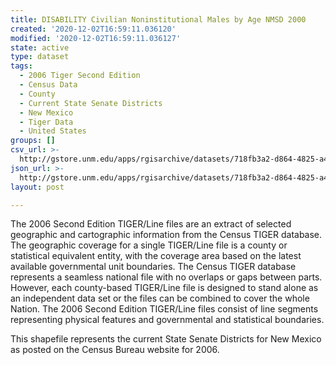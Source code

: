 ```yaml
---
title: DISABILITY Civilian Noninstitutional Males by Age NMSD 2000
created: '2020-12-02T16:59:11.036120'
modified: '2020-12-02T16:59:11.036127'
state: active
type: dataset
tags:
  - 2006 Tiger Second Edition
  - Census Data
  - County
  - Current State Senate Districts
  - New Mexico
  - Tiger Data
  - United States
groups: []
csv_url: >-
  http://gstore.unm.edu/apps/rgisarchive/datasets/718fb3a2-d864-4825-a44a-23273fc8d6e5/nms282data756810689_sts_view.derived.csv
json_url: >-
  http://gstore.unm.edu/apps/rgisarchive/datasets/718fb3a2-d864-4825-a44a-23273fc8d6e5/nms282data756810689_sts_view.derived.json
layout: post

---
```

The 2006 Second Edition TIGER/Line files are an extract of selected geographic and cartographic information from the Census TIGER database.  The geographic coverage for a single TIGER/Line file is a county or statistical equivalent entity, with the coverage area based on the latest available governmental unit boundaries. The Census TIGER database represents a seamless national file with no overlaps or gaps between parts.  However, each county-based TIGER/Line file is designed to stand alone as an independent data set or the files can be combined to cover the whole Nation.  The 2006 Second Edition  TIGER/Line files consist of line segments representing physical features and governmental and statistical boundaries.  

This shapefile represents the current State Senate Districts for New Mexico as posted on the Census Bureau website for 2006.
